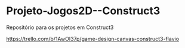 # Projeto-Jogos2D--Construct3
Repositório para os projetos em Construct3

https://trello.com/b/1AwOI37p/game-design-canvas-construct3-flavio
